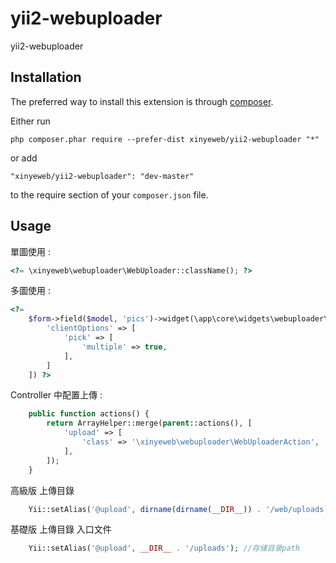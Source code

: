 yii2-webuploader
================
yii2-webuploader

Installation
------------

The preferred way to install this extension is through [composer](http://getcomposer.org/download/).

Either run

```
php composer.phar require --prefer-dist xinyeweb/yii2-webuploader "*"
```

or add

```
"xinyeweb/yii2-webuploader": "dev-master"
```

to the require section of your `composer.json` file.


Usage
-----

單圖使用  :

```php
<?= \xinyeweb\webuploader\WebUploader::className(); ?>
```
多圖使用  :
```php
<?= 
    $form->field($model, 'pics')->widget(\app\core\widgets\webuploader\WebUploader::className(),[
        'clientOptions' => [
            'pick' => [
                'multiple' => true,
            ],
        ]
    ]) ?>
```
Controller 中配置上傳  :
```php
    public function actions() {
        return ArrayHelper::merge(parent::actions(), [
            'upload' => [
                'class' => '\xinyeweb\webuploader\WebUploaderAction',
            ],
        ]);
    }
```
高級版 上傳目錄
```php
    Yii::setAlias('@upload', dirname(dirname(__DIR__)) . '/web/uploads'); //存储目录path
```
基礎版 上傳目錄 入口文件
```php
    Yii::setAlias('@upload', __DIR__ . '/uploads'); //存储目录path
```